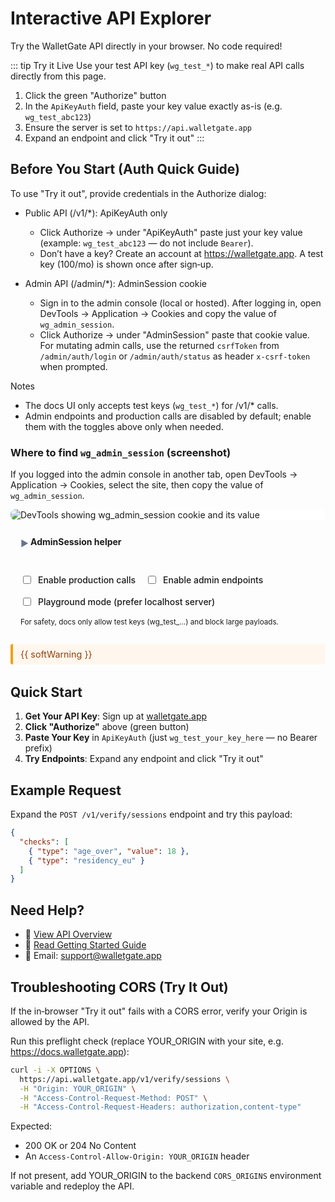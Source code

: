 # Interactive API Explorer

<script setup>
import { onMounted, ref } from 'vue'
import { withBase } from 'vitepress'

const adminEnabled = ref(false)
const prodEnabled = ref(false)
const softWarning = ref('')
const adminCookie = ref('')
const helperOpen = ref(false)
const statusMsg = ref('')
const statusTone = ref('info')
const detectLabel = ref('Detect')
const pasteLabel = ref('Paste')
const copyLabel = ref('Copy')
const authorizeLabel = ref('Open Authorize')

// Legacy copy fallback helper (available to template)
const legacyCopy = (text) => {
  try {
    const ta = document.createElement('textarea')
    ta.value = text
    ta.setAttribute('readonly', '')
    ta.style.position = 'fixed'
    ta.style.opacity = '0'
    document.body.appendChild(ta)
    ta.focus()
    ta.select()
    const ok = document.execCommand('copy')
    document.body.removeChild(ta)
    return ok
  } catch {
    return false
  }
}

function persistFlags() {
  try {
    localStorage.setItem('wg_docs_enable_admin_try', adminEnabled.value ? '1' : '0')
    localStorage.setItem('wg_docs_enable_prod_try', prodEnabled.value ? '1' : '0')
  } catch {}
}

function readFlags() {
  try {
    adminEnabled.value = localStorage.getItem('wg_docs_enable_admin_try') === '1'
    prodEnabled.value = localStorage.getItem('wg_docs_enable_prod_try') === '1'
  } catch {}
}

onMounted(async () => {
  readFlags()
  // Load Swagger UI CSS
  const link = document.createElement('link')
  link.rel = 'stylesheet'
  link.href = 'https://cdn.jsdelivr.net/npm/swagger-ui-dist@5/swagger-ui.css'
  document.head.appendChild(link)

  // Helper to load a script tag
  const loadScript = (src) => new Promise((resolve, reject) => {
    const s = document.createElement('script')
    s.src = src
    s.onload = resolve
    s.onerror = reject
    document.body.appendChild(s)
  })

  // Load dependencies (Swagger UI + js-yaml for spec mutation)
  await loadScript('https://cdn.jsdelivr.net/npm/swagger-ui-dist@5/swagger-ui-bundle.js')
  await loadScript('https://cdn.jsdelivr.net/npm/js-yaml@4/dist/js-yaml.min.js')

  // Fetch and prepare spec
  const specUrl = withBase('/openapi.yaml')
  const res = await fetch(specUrl)
  const yamlText = await res.text()
  const spec = window.jsyaml.load(yamlText)

  // Playground mode: prefer localhost server by default
  try {
    const playground = localStorage.getItem('wg_docs_playground') === '1'
    if (playground && Array.isArray(spec.servers)) {
      const dev = spec.servers.find((s) => String(s.url).includes('localhost:4000'))
      const prod = spec.servers.find((s) => String(s.url).includes('api.walletgate.app'))
      const others = spec.servers.filter((s) => s !== dev && s !== prod)
      spec.servers = [
        dev || { url: 'http://localhost:4000', description: 'Development' },
        prod || { url: 'https://api.walletgate.app', description: 'Production' },
        ...others,
      ]
    }
  } catch {}

  // Init Swagger UI
  window.SwaggerUIBundle({
    spec,
    dom_id: '#swagger-ui',
    deepLinking: true,
    presets: [
      window.SwaggerUIBundle.presets.apis,
      window.SwaggerUIBundle.SwaggerUIStandalonePreset
    ],
    layout: 'BaseLayout',
    tryItOutEnabled: true,
    docExpansion: 'list',
    defaultModelsExpandDepth: -1,
    defaultModelExpandDepth: 0,
    supportedSubmitMethods: ['get','post','patch','delete'],
    syntaxHighlight: {
      activate: true,
      theme: 'monokai'
    },
    requestInterceptor: (req) => {
      try {
        // Ensure relative URLs parse by providing base
        const url = new URL(req.url, window.location.origin)
        const isProd = url.hostname === 'api.walletgate.app'

        // Block production calls unless explicitly enabled
        if (isProd && !prodEnabled.value) {
          throw new Error('Production calls are disabled in docs. Toggle "Enable production" to proceed.')
        }

        // Block admin endpoints unless explicitly enabled
        if (/\/admin\//.test(url.pathname) && !adminEnabled.value) {
          throw new Error('Admin endpoints are disabled in docs. Toggle "Enable admin" to proceed.')
        }

        // Require test keys for public API calls in docs
        const authHeader = Object.entries(req.headers || {}).find(([k]) => k.toLowerCase() === 'authorization')?.[1]
        if (/^\/v1\//.test(url.pathname)) {
          if (!authHeader || !/^Bearer wg_test_/i.test(String(authHeader))) {
            throw new Error('Use a test API key (Bearer wg_test_...) for Try it out in docs.')
          }
        }

        // Basic payload guard (16 KB)
        if (req.body && typeof req.body === 'string' && req.body.length > 16384) {
          throw new Error('Request body too large for docs Try it out (max 16 KB).')
        }

        // Limit checks array length client-side to reduce abuse via docs
        if (/\/v1\/verify\/sessions$/.test(url.pathname) && req.body) {
          try {
            const parsed = JSON.parse(req.body)
            if (Array.isArray(parsed?.checks) && parsed.checks.length > 8) {
              throw new Error('Too many checks in a single request (max 8)')
            } else if (Array.isArray(parsed?.checks) && parsed.checks.length > 5) {
              // Soft nudge (non-blocking)
              softWarning.value = 'Heads up: requests with >5 checks may be slower or rejected by stricter servers.'
              setTimeout(() => { if (softWarning.value) softWarning.value = '' }, 4000)
            }
          } catch {}
        }

        // Token-bucket style rate limit: 10 requests/60s per browser
        try {
          const key = 'wg_docs_req_times'
          const now = Date.now()
          const windowMs = 60 * 1000
          let arr = []
          try { arr = JSON.parse(localStorage.getItem(key) || '[]') } catch {}
          // keep only timestamps within the last minute
          arr = arr.filter((t) => now - t < windowMs)
          if (arr.length >= 10) {
            const retryAfter = Math.ceil((windowMs - (now - arr[0])) / 1000)
            throw new Error(`Docs rate limit reached (10 req/min). Try again in ${retryAfter}s.`)
          }
          arr.push(now)
          try { localStorage.setItem(key, JSON.stringify(arr)) } catch {}
        } catch (e) {
          throw e
        }
      } catch (e) {
        // Surface message in UI by throwing; SwaggerUI shows it in the red error box
        throw e
      }
      return req
    }
  })
})

// Robustly open Swagger's Authorize modal
function openAuthorize() {
  try {
    authorizeLabel.value = 'Opening…'
    const selectors = [
      '.swagger-ui .auth-wrapper .authorize',
      '.swagger-ui .topbar .authorize',
      '.swagger-ui .btn.authorize',
      '#swagger-ui .authorize'
    ]
    const clickAttempt = (tries = 0) => {
      for (const sel of selectors) {
        const btn = document.querySelector(sel)
        if (btn && 'click' in btn) {
          btn.click()
          authorizeLabel.value = 'Open Authorize'
          return
        }
      }
      if (tries < 10) {
        setTimeout(() => clickAttempt(tries + 1), 150)
      } else {
        authorizeLabel.value = 'Open Authorize'
        const el = document.querySelector('#swagger-ui')
        if (el) el.scrollIntoView({ behavior: 'smooth', block: 'start' })
      }
    }
    clickAttempt()
  } catch {
    authorizeLabel.value = 'Open Authorize'
  }
}
</script>

<style scoped>
#swagger-ui {
  margin-top: 2rem;
}
.wg-guard {
  display: flex; gap: 1rem; align-items: center; margin: 1rem 0; padding: .75rem 1rem; border: 1px solid var(--vp-c-divider); border-radius: .5rem; background: var(--vp-c-bg-soft); flex-wrap: wrap;
}
.wg-guard label { display: inline-flex; align-items: center; gap: .5rem; font-weight: 500; }
.wg-guard small { color: var(--vp-c-text-2); }
.wg-soft { margin: .5rem 0 0; padding: .5rem .75rem; border-left: 4px solid #f59e0b; background: #fff7ed; color: #92400e; border-radius: .25rem; font-size: .9rem; }
.wg-img { display:block; max-width: 100%; height: auto; border: 1px solid var(--vp-c-divider); border-radius: .5rem; background: #fff; }
.wg-helper { margin-top: .75rem; padding: .9rem 1rem; border: 1px solid var(--vp-c-divider); border-radius: .75rem; background: var(--vp-c-bg-soft); }
.wg-details { overflow: hidden; }
.wg-summary { list-style: none; font-weight:700; cursor: pointer; outline: none; margin: 0; color: var(--vp-c-text-1); }
.wg-summary:hover { color: var(--vp-c-brand-1); }
.wg-summary::-webkit-details-marker { display:none; }
.wg-summary { position: relative; padding-left: 1rem; }
.wg-summary::before { content: '\25B6'; position: absolute; left: 0; top: .15rem; font-size: .85rem; color: #64748b; transition: transform .2s ease; }
.wg-details[open] .wg-summary::before { transform: rotate(90deg); }
.wg-helper-row { display: flex; gap: .5rem; align-items: center; flex-wrap: wrap; }
.wg-input {
  flex: 1 1 320px;
  min-width: 220px;
  max-width: 640px;
  font-family: ui-monospace, SFMono-Regular, Menlo, Monaco, Consolas, monospace;
  padding: .55rem .7rem;
  border: 1px solid var(--vp-c-divider);
  border-radius: .5rem;
  background: #fff;
  word-break: break-all;
  overflow-wrap: anywhere;
  color: var(--vp-c-text-1) !important;
  -webkit-text-fill-color: var(--vp-c-text-1) !important;
  opacity: 1 !important;
  caret-color: var(--vp-c-brand-1);
}
.wg-input::placeholder { color: var(--vp-c-text-2); opacity: .9; }
.wg-btn { display: inline-flex; align-items: center; gap: .35rem; padding: .55rem .9rem; border: 1px solid var(--vp-c-divider); border-radius: .6rem; background: var(--vp-c-bg); cursor: pointer; font-weight: 700; font-size: .85rem; line-height: 1; box-shadow: 0 1px 1px rgba(0,0,0,.04); transition: background .15s ease, color .15s ease, border-color .15s ease; }
.wg-btn--primary { background: #61affe; border-color: #61affe; color: #fff; }
.wg-btn--primary:hover { background: #4b96e6; border-color: #4b96e6; }
.wg-btn--success { background: #49cc90; border-color: #49cc90; color: #ffffff; }
.wg-btn--success:hover { background: #3ab97f; border-color: #3ab97f; color: #062016; }
.wg-btn--info { background: #2dd4bf; border-color: #2dd4bf; color: #052e2b; }
.wg-btn--info:hover { background: #14b8a6; border-color: #14b8a6; color: #03201e; }
.wg-btn--ghost { background: #fff; color: #111827; }
.wg-btn--ghost:hover { background: var(--vp-c-bg-soft); color: var(--vp-c-brand-1); border-color: var(--vp-c-brand-2); }
.wg-btn--lg { font-size: .95rem; padding: .7rem 1rem; }
.wg-btn:disabled { opacity: .5; cursor: not-allowed; }
.wg-copy-ok { color: #065f46; font-size: .85rem; }
.wg-status { margin-top:.5rem; font-size:.9rem; }
.wg-status.info { color:#0c4a6e; }
.wg-status.success { color:#065f46; }
.wg-status.warn { color:#92400e; }
.wg-status.error { color:#7f1d1d; }

@media (max-width: 560px) {
  .wg-input { flex-basis: 100%; min-width: 100%; }
  .wg-btn--lg { width: 100%; justify-content: center; }
}

@media (prefers-color-scheme: dark) {
  .wg-img { background: transparent; }
  .wg-helper { background: var(--vp-c-bg-soft); border-color: var(--vp-c-divider); }
  .wg-input { background: var(--vp-c-bg); color: var(--vp-c-text-1) !important; border-color: var(--vp-c-divider); -webkit-text-fill-color: var(--vp-c-text-1) !important; opacity: 1 !important; }
  .wg-input::placeholder { color: var(--vp-c-text-2); opacity: .9; }
  .wg-btn { background: var(--vp-c-bg); color: var(--vp-c-text-1); }
  .wg-btn--success { color: #0b1f17; }
  .wg-summary::before { color: #94a3b8; }
}

/* VitePress uses a .dark class toggle as well; ensure overrides apply */
.dark .wg-helper { background: var(--vp-c-bg-soft); border-color: var(--vp-c-divider); }
.dark .wg-input { background: var(--vp-c-bg); color: var(--vp-c-text-1); border-color: var(--vp-c-divider); }
.dark .wg-input::placeholder { color: var(--vp-c-text-2); opacity: .9; }
.dark .wg-btn { background: var(--vp-c-bg); color: var(--vp-c-text-1); }
.dark .wg-summary { color: var(--vp-c-text-1); }
.dark .wg-summary:hover { color: var(--vp-c-brand-1); }
</style>

Try the WalletGate API directly in your browser. No code required!

::: tip Try it Live
Use your test API key (`wg_test_*`) to make real API calls directly from this page.

1) Click the green "Authorize" button
2) In the `ApiKeyAuth` field, paste your key value exactly as-is (e.g. `wg_test_abc123`)
3) Ensure the server is set to `https://api.walletgate.app`
4) Expand an endpoint and click "Try it out"
:::

## Before You Start (Auth Quick Guide)

To use "Try it out", provide credentials in the Authorize dialog:

- Public API (/v1/*): ApiKeyAuth only
  - Click Authorize → under "ApiKeyAuth" paste just your key value (example: `wg_test_abc123` — do not include `Bearer`).
  - Don’t have a key? Create an account at https://walletgate.app. A test key (100/mo) is shown once after sign‑up.

- Admin API (/admin/*): AdminSession cookie
  - Sign in to the admin console (local or hosted). After logging in, open DevTools → Application → Cookies and copy the value of `wg_admin_session`.
  - Click Authorize → under "AdminSession" paste that cookie value. For mutating admin calls, use the returned `csrfToken` from `/admin/auth/login` or `/admin/auth/status` as header `x-csrf-token` when prompted.

Notes
- The docs UI only accepts test keys (`wg_test_*`) for /v1/* calls.
- Admin endpoints and production calls are disabled by default; enable them with the toggles above only when needed.

### Where to find `wg_admin_session` (screenshot)

If you logged into the admin console in another tab, open DevTools → Application → Cookies, select the site, then copy the value of `wg_admin_session`.

<img src="/wg-admin-session.svg" alt="DevTools showing wg_admin_session cookie and its value" class="wg-img" />

<details class="wg-helper wg-details">
  <summary class="wg-summary">AdminSession helper</summary>
  <div class="wg-helper-row" style="margin-top:.5rem">
    <input class="wg-input" v-model="adminCookie" placeholder="wg_admin_session value (auto-detected when possible, otherwise paste here)" />
    <button class="wg-btn wg-btn--info" @click="() => { try { detectLabel.value='Detecting…'; const m = document.cookie.match(/(?:^|; )wg_admin_session=([^;]+)/); if (m) { adminCookie.value = decodeURIComponent(m[1]); statusMsg.value='Detected wg_admin_session from current origin.'; statusTone.value='success'; detectLabel.value='Detected ✓'; } else { statusMsg.value='No wg_admin_session cookie on this origin. Log into the admin app here, or paste it manually.'; statusTone.value='warn'; detectLabel.value='Not found'; } setTimeout(()=>detectLabel.value='Detect', 2000); } catch { statusMsg.value='Unable to read cookies in this context.'; statusTone.value='error'; detectLabel.value='Detect'; } }">{{ detectLabel }}</button>
    <button class="wg-btn wg-btn--primary" @click="async () => { try { pasteLabel.value='Pasting…'; const txt = await navigator.clipboard.readText(); if (txt) { adminCookie.value = txt.trim(); statusMsg.value='Pasted from clipboard.'; statusTone.value='success'; pasteLabel.value='Pasted'; } else { statusMsg.value='Clipboard empty.'; statusTone.value='warn'; pasteLabel.value='Empty'; } setTimeout(()=>pasteLabel.value='Paste', 1800); } catch { statusMsg.value='Clipboard read not permitted by the browser.'; statusTone.value='error'; pasteLabel.value='Paste'; } }">{{ pasteLabel }}</button>
    <button class="wg-btn wg-btn--success" :disabled="!adminCookie || adminCookie.trim().length===0" @click="async () => { try { copyLabel.value='Copying…'; let ok = false; try { await navigator.clipboard.writeText(adminCookie); ok = true; } catch { ok = legacyCopy(adminCookie); } copyLabel.value='Copied'; if (ok) { statusMsg.value='Copied to clipboard.'; statusTone.value='success'; } else { statusMsg.value='Clipboard copy failed.'; statusTone.value='error'; } setTimeout(()=>copyLabel.value='Copy', 2600); } catch { copyLabel.value='Copy'; } }">{{ copyLabel }}</button>
    <button class="wg-btn wg-btn--primary wg-btn--lg" @click="openAuthorize">{{ authorizeLabel }}</button>
  </div>
  <div v-if="statusMsg" :class="'wg-status ' + statusTone" role="status" aria-live="polite">{{ statusMsg }}</div>
  <small>Then paste into Authorize → AdminSession (cookie). For writes, include header <code>x-csrf-token</code> returned by <code>/admin/auth/login</code> or <code>/admin/auth/status</code>.</small>
  <div style="margin-top:.5rem; font-size:.9rem; color:var(--vp-c-text-2)">
    <strong>What this helper does:</strong>
    <ul style="margin:.3rem 0 0 .9rem; padding:0;">
      <li>Detect — grabs <code>wg_admin_session</code> from cookies (same-origin only)</li>
      <li>Paste/Copy — move cookie value to/from your clipboard safely</li>
      <li>Open Authorize — jumps you straight to Swagger’s auth modal</li>
    </ul>
    It never sends your cookie to our servers; everything runs in your browser.
  </div>
</details>

<div class="wg-guard">
  <label>
    <input type="checkbox" v-model="prodEnabled" @change="persistFlags()">
    Enable production calls
  </label>
  <label>
    <input type="checkbox" v-model="adminEnabled" @change="persistFlags()">
    Enable admin endpoints
  </label>
  <label>
    <input type="checkbox" @change="($event) => { try { localStorage.setItem('wg_docs_playground', $event.target.checked ? '1' : '0'); location.reload(); } catch {} }">
    Playground mode (prefer localhost server)
  </label>
  <small>For safety, docs only allow test keys (wg_test_…) and block large payloads.</small>
  <div style="flex:1"></div>
</div>

<div v-if="softWarning" class="wg-soft">{{ softWarning }}</div>

<div id="swagger-ui"></div>

## Quick Start

1. **Get Your API Key**: Sign up at [walletgate.app](https://walletgate.app)
2. **Click "Authorize"** above (green button)
3. **Paste Your Key** in `ApiKeyAuth` (just `wg_test_your_key_here` — no Bearer prefix)
4. **Try Endpoints**: Expand any endpoint and click "Try it out"

## Example Request

Expand the `POST /v1/verify/sessions` endpoint and try this payload:

```json
{
  "checks": [
    { "type": "age_over", "value": 18 },
    { "type": "residency_eu" }
  ]
}
```

## Need Help?

- 📖 [View API Overview](/api/overview)
- 📘 [Read Getting Started Guide](/guide/getting-started)
- 📧 Email: [support@walletgate.app](mailto:support@walletgate.app)

## Troubleshooting CORS (Try It Out)

If the in‑browser "Try it out" fails with a CORS error, verify your Origin is allowed by the API.

Run this preflight check (replace YOUR_ORIGIN with your site, e.g. https://docs.walletgate.app):

```bash
curl -i -X OPTIONS \
  https://api.walletgate.app/v1/verify/sessions \
  -H "Origin: YOUR_ORIGIN" \
  -H "Access-Control-Request-Method: POST" \
  -H "Access-Control-Request-Headers: authorization,content-type"
```

Expected:
- 200 OK or 204 No Content
- An `Access-Control-Allow-Origin: YOUR_ORIGIN` header

If not present, add YOUR_ORIGIN to the backend `CORS_ORIGINS` environment variable and redeploy the API.
